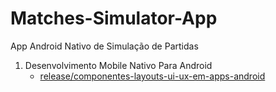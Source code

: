 # Matches-Simulator-App

App Android Nativo de Simulação de Partidas

1. Desenvolvimento Mobile Nativo Para Android
   - [release/componentes-layouts-ui-ux-em-apps-android](https://github.com/HenriqueAzT/Matches-Simulator-App/tree/release/componentes-layouts-ui-ux-em-apps-android)
